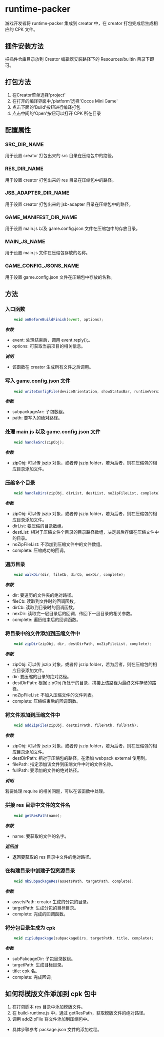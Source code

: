 # runtime-packer
游戏开发者将 runtime-packer 集成到 creator 中，在 creator 打包完成后生成相应的 CPK 文件。

## 插件安装方法
把插件仓库目录放到 Creator 编辑器安装路径下的 Resources/builtin 目录下即可。

## 打包方法

1. 在Creator菜单选择'project'
2. 在打开的编译界面中,'platform'选择'Cocos Mini Game'
3. 点击下面的'Build'按钮进行编译打包
4. 点击中间的'Open'按钮可以打开 CPK 所在目录

## 配置属性

### SRC_DIR_NAME
用于设置 creator 打包出来的 src 目录在压缩包中的路径。

### RES_DIR_NAME
用于设置 creator 打包出来的 res 目录在压缩包中的路径。

### JSB_ADAPTER_DIR_NAME
用于设置 creator 打包出来的 jsb-adapter 目录在压缩包中的路径。

### GAME_MANIFEST_DIR_NAME
用于设置 main.js 以及 game.config.json 文件在压缩包中的存放目录。

### MAIN_JS_NAME
用于设置 main.js 文件在压缩包存放的名称。

### GAME_CONFIG_JSONS_NAME
用于设置 game.config.json 文件在压缩包中存放的名称。

## 方法

### 入口函数
```JavaScript
    void onBeforeBuildFinish(event, options);
```

__*参数*__

- event: 处理结束后，调用 event.reply();。
- options: 可获取当前项目的相关信息。

__*说明*__

- 该函数在 creator 生成所有文件之后调用。

### 写入 game.config.json 文件
```JavaScript
    void writeConfigFile(deviceOrientation, showStatusBar, runtimeVersion, path);
```

__*参数*__

- subpackageArr: 子包数组。
- path: 要写入的绝对路径。

### 处理 main.js 以及 game.config.json 文件
```JavaScript
    void handleSrc(zipObj);
```

__*参数*__

- zipObj: 可以传 jszip 对象，或者传 jszip.folder，若为后者，则在压缩包的相应目录添加文件。

### 压缩多个目录
```JavaScript
    void handleDirs(zipObj, dirList, destList, noZipFileList, complete);
```

__*参数*__

- zipObj: 可以传 jszip 对象，或者传 jszip.folder，若为后者，则在压缩包的相应目录添加文件。
- dirList: 要压缩的目录数组。
- destList: 相对于压缩文件个目录的目录路径数组，决定最后存储在压缩文件中的目录。
- noZipFileList: 不添加到压缩文件中的文件数组。
- complete: 压缩成功的回调。

### 遍历目录
```JavaScript
    void walkDir(dir, fileCb, dirCb, nexDir, complete);
```

__*参数*__

- dir: 要遍历的文件夹的绝对路径。
- fileCb: 读取到文件时的回调函数。
- dirCb: 读取到目录时的回调函数。
- nexDir: 读取完一层目录后的回调，传回下一层目录的相关参数。
- complete: 遍历结束后的回调函数。

### 将目录中的文件添加到压缩文件中
```JavaScript
    void zipDir(zipObj, dir, destDirPath, noZipFileList, complete);
```

__*参数*__

- zipObj: 可以传 jszip 对象，或者传 jszip.folder，若为后者，则在压缩包的相应目录添加文件。
- dir: 要压缩的目录的绝对路径。
- destDirPath: 根据 zipObj 所处于的目录，拼接上该路径为最终文件存储的路径。
- noZipFileList: 不加入压缩文件的文件列表。
- complete: 压缩结束后的回调函数。

### 将文件添加到压缩文件中
```JavaScript
    void addZipFile(zipObj, destDirPath, filePath, fullPath);
```

__*参数*__

- zipObj: 可以传 jszip 对象，或者传 jszip.folder，若为后者，则在压缩包的相应目录添加文件。
- destDirPath: 相对于压缩包的路径，在添加 webpack external 使用到。
- filePath: 指定添加该文件到压缩文件中时的文件名称。
- fullPath: 要添加的文件的绝对路径。

__*说明*__

若要处理 require 的相关问题，可以在该函数中处理。

### 拼接 res 目录中文件的文件名
```JavaScript
    void getResPath(name);
```

__*参数*__

- name: 要获取的文件的名字。

__*返回值*__

- 返回要获取的 res 目录中文件的绝对路径。

### 在构建目录中创建子包资源目录
```JavaScript
    void mkSubpackageRes(assetsPath, targetPath, complete);
```

__*参数*__

- assetsPath: creator 生成的分包的目录。
- targetPath: 生成分包的目标目录。
- complete: 完成的回调函数。

### 将分包目录生成为 cpk
```JavaScript
    void zipSubpackage(subpackageDirs, targetPath, title, complete);
```

__*参数*__

- subPakcageDir: 子包目录数组。
- targetPath: 生成目标目录。
- title: cpk 名。
- complete: 完成回调。

## 如何将模版文件添加到 cpk 包中
1. 在打包脚本 res 目录中添加模版文件。
2. 在 build-runtime.js 中，通过 getResPath，获取模版文件的绝对路径。
3. 调用 addZipFile 将文件添加到压缩包中。


* 具体步骤参考 package.json 文件的添加过程。

